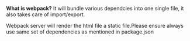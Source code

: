 **What is webpack?**
It will bundle various dependcies into one single file, it also takes care of import/export.

Webpack server will render the html file a static file.Please ensure always use same set of dependencies as mentioned in package.json

